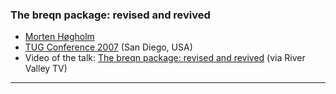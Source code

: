 
### The breqn package: revised and revived
  
+ [Morten Høgholm]({{site.baseurl}}/about/team/#morten-høgholm)
+ [TUG Conference 2007](https://tug.org/tug2007/) (San Diego, USA)
+ Video of the talk: [The breqn package: revised and revived](http://river-valley.zeeba.tv/the-breqn-package-revised-and-revived/)  (via River Valley TV)

***


